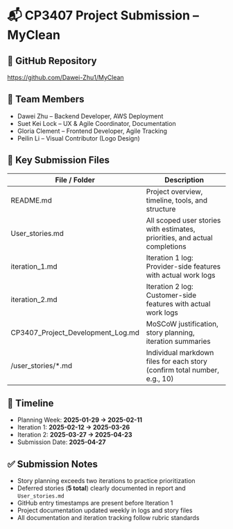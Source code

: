 # 📬 CP3407 Project Submission – MyClean

## 🔗 GitHub Repository
https://github.com/Dawei-Zhu1/MyClean

## 🧠 Team Members
- Dawei Zhu – Backend Developer, AWS Deployment
- Suet Kei Lock – UX & Agile Coordinator, Documentation
- Gloria Clement – Frontend Developer, Agile Tracking
- Peilin Li – Visual Contributor (Logo Design)

## 📁 Key Submission Files

| File / Folder                          | Description                                                 |
|----------------------------------------|-------------------------------------------------------------|
| README.md                              | Project overview, timeline, tools, and structure            |
| User_stories.md                        | All scoped user stories with estimates, priorities, and actual completions |
| iteration_1.md                         | Iteration 1 log: Provider-side features with actual work logs |
| iteration_2.md                         | Iteration 2 log: Customer-side features with actual work logs |
| CP3407_Project_Development_Log.md      | MoSCoW justification, story planning, iteration summaries   |
| /user_stories/*.md                     | Individual markdown files for each story (confirm total number, e.g., 10) |

## 📅 Timeline

- Planning Week: **2025-01-29 → 2025-02-11**  
- Iteration 1: **2025-02-12 → 2025-03-26**  
- Iteration 2: **2025-03-27 → 2025-04-23**  
- Submission Date: **2025-04-27**

## ✅ Submission Notes

- Story planning exceeds two iterations to practice prioritization  
- Deferred stories (**5 total**) clearly documented in report and `User_stories.md`  
- GitHub entry timestamps are present before Iteration 1  
- Project documentation updated weekly in logs and story files  
- All documentation and iteration tracking follow rubric standards
